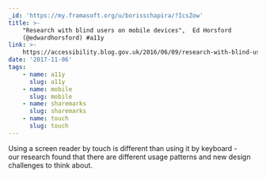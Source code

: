 ```yaml
---
_id: 'https://my.framasoft.org/u/borisschapira/?IcsZow'
title: >-
    "Research with blind users on mobile devices",  Ed Horsford
    (@edwardhorsford) #a11y
link: >-
    https://accessibility.blog.gov.uk/2016/06/09/research-with-blind-users-on-mobile-devices/
date: '2017-11-06'
tags:
    - name: a11y
      slug: a11y
    - name: mobile
      slug: mobile
    - name: sharemarks
      slug: sharemarks
    - name: touch
      slug: touch
---
```


<div class="markdown"><p>Using a screen reader by touch is different than using it by keyboard - our research found that there are different usage patterns and new design challenges to think about.
</p></div>

